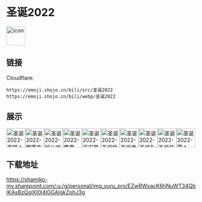 # 圣诞2022
<img src="https://emoji.shojo.cn/bili/src/圣诞2022/icon.png" width="50" height="50" alt="icon">

## 链接
Cloudflare:
```
https://emoji.shojo.cn/bili/src/圣诞2022
https://emoji.shojo.cn/bili/webp/圣诞2022
```
## 展示
<img src="https://emoji.shojo.cn/bili/src/圣诞2022/圣诞2022-姜饼人.png" width="50" height="50" alt="圣诞2022-姜饼人"><img src="https://emoji.shojo.cn/bili/src/圣诞2022/圣诞2022-檞寄生.png" width="50" height="50" alt="圣诞2022-檞寄生"><img src="https://emoji.shojo.cn/bili/src/圣诞2022/圣诞2022-铃儿响叮当.png" width="50" height="50" alt="圣诞2022-铃儿响叮当"><img src="https://emoji.shojo.cn/bili/src/圣诞2022/圣诞2022-麋鹿.png" width="50" height="50" alt="圣诞2022-麋鹿"><img src="https://emoji.shojo.cn/bili/src/圣诞2022/圣诞2022-平安果.png" width="50" height="50" alt="圣诞2022-平安果"><img src="https://emoji.shojo.cn/bili/src/圣诞2022/圣诞2022-圣诞快乐.png" width="50" height="50" alt="圣诞2022-圣诞快乐"><img src="https://emoji.shojo.cn/bili/src/圣诞2022/圣诞2022-圣诞老人.png" width="50" height="50" alt="圣诞2022-圣诞老人"><img src="https://emoji.shojo.cn/bili/src/圣诞2022/圣诞2022-圣诞礼物.png" width="50" height="50" alt="圣诞2022-圣诞礼物"><img src="https://emoji.shojo.cn/bili/src/圣诞2022/圣诞2022-圣诞袜.png" width="50" height="50" alt="圣诞2022-圣诞袜"><img src="https://emoji.shojo.cn/bili/src/圣诞2022/圣诞2022-雪人.png" width="50" height="50" alt="圣诞2022-雪人">

## 下载地址

https://shamiko-my.sharepoint.com/:u:/g/personal/img_yuru_pro/EZwRWxacK6hNuWT34QbIKAsBzQglXl0l4lGGAlgkZphJ3g